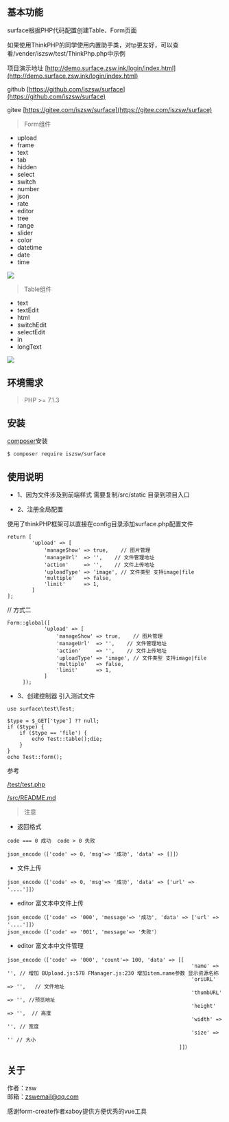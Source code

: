 ## 基本功能
surface根据PHP代码配置创建Table、Form页面 

如果使用ThinkPHP的同学使用内置助手类，对tp更友好，可以查看/vender/iszsw/test/ThinkPhp.php中示例

项目演示地址   [http://demo.surface.zsw.ink/login/index.html](http://demo.surface.zsw.ink/login/index.html)

github  [https://github.com/iszsw/surface](https://github.com/iszsw/surface)

gitee   [https://gitee.com/iszsw/surface](https://gitee.com/iszsw/surface)
>  Form组件

- upload
- frame
- text
- tab
- hidden
- select
- switch
- number
- json
- rate
- editor
- tree
- range
- slider
- color
- datetime
- date
- time

![](https://ftp.bmp.ovh/imgs/2019/12/e19b95c4cb3fa40c.png)

>  Table组件
- text
- textEdit
- html
- switchEdit
- selectEdit
- in
- longText

![](https://ftp.bmp.ovh/imgs/2019/12/24a42113b67f28f5.png)

## 环境需求
>  PHP >= 7.1.3

## 安装

[composer](http://getcomposer.org/)安装
```shell
$ composer require iszsw/surface
```

## 使用说明

- 1、因为文件涉及到前端样式 需要复制/src/static 目录到项目入口 

- 2、注册全局配置

使用了thinkPHP框架可以直接在config目录添加surface.php配置文件

```shell
return [
        'upload' => [
            'manageShow' => true,    // 图片管理
            'manageUrl'  => '',    // 文件管理地址
            'action'     => '',    // 文件上传地址
            'uploadType' => 'image', // 文件类型 支持image|file
            'multiple'   => false,
            'limit'      => 1,
        ]
];
```

// 方式二
```shell
Form::global([
            'upload' => [
                'manageShow' => true,    // 图片管理
                'manageUrl'  => '',    // 文件管理地址
                'action'     => '',    // 文件上传地址
                'uploadType' => 'image', // 文件类型 支持image|file
                'multiple'   => false,
                'limit'      => 1,
            ]
     ]);
```
    
- 3、创建控制器 引入测试文件
    
    
```shell
use surface\test\Test;

$type = $_GET['type'] ?? null;
if ($type) {
    if ($type == 'file') {
        echo Test::table();die;
    }
}
echo Test::form();
```

参考

[/test/test.php](/test/test.php)

[/src/README.md](/src/README.md)

>  注意

 * 返回格式
```shell
code === 0 成功  code > 0 失败

json_encode（['code' => 0, 'msg'=> '成功', 'data' => []]）
```
 * 文件上传
```shell
json_encode（['code' => 0, 'msg'=> '成功', 'data' => ['url' => '....']]）
```

 * editor 富文本中文件上传
```shell
json_encode（['code' => '000', 'message'=> '成功', 'data' => ['url' => '....']]）
json_encode（['code' => '001', 'message'=> '失败'）
```

 * editor 富文本中文件管理
```shell
json_encode（['code' => '000', 'count'=> 100, 'data' => [[
                                                            'name' => '', // 增加 BUpload.js:578 FManager.js:230 增加item.name参数 显示资源名称
                                                            'oriURL' => '',   // 文件地址
                                                            'thumbURL' => '', //预览地址
                                                            'height' => '',  // 高度
                                                            'width' => '', // 宽度
                                                            'size' => '' // 大小
                                                        ]]）
```


## 关于
作者：zsw  
邮箱：zswemail@qq.com

感谢form-create作者xaboy提供方便优秀的vue工具